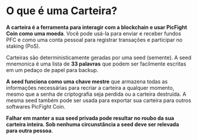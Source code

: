 # O que é uma Carteira?

**A carteira é a ferramenta para interagir com a blockchain e usar PicFight Coin como uma moeda**. Você pode usá-la para enviar e receber fundos PFC e como uma conta pessoal para registrar transações e participar no staking (PoS).

Carteiras são deterministicamente geradas por uma seed (semente). A seed mnemonica é uma lista de **33 palavras** que podem ser facilmente escritas em um pedaço de papel para backup.

**A seed funciona como uma chave mestre** que armazena todas as informações necessárias para recriar a carteira a qualquer momento, mesmo que a senha de criptografia seja perdida ou a carteira destruída. A mesma seed também pode ser usada para exportar sua carteira para outros softwares PicFight Coin.

**Falhar em manter a sua seed privada pode resultar no roubo da sua carteira inteira. Sob nenhuma circunstância a seed deve ser relevada para outra pessoa**.
